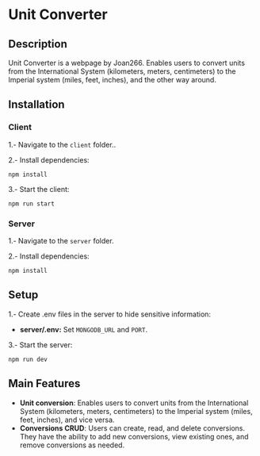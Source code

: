 
# Unit Converter

## Description

Unit Converter is a webpage by Joan266.
Enables users to convert units from the International System (kilometers, meters, centimeters) to the Imperial system (miles, feet, inches), and the other way around. 

## Installation

### Client

1.- Navigate to the `client` folder..

2.- Install dependencies:

    npm install
    
3.- Start the client:

    npm run start

### Server

1.- Navigate to the `server` folder.

2.- Install dependencies:

    npm install

## Setup

1.- Create .env files in the server to hide sensitive information:

  - **server/.env:** Set `MONGODB_URL` and `PORT`.

3.- Start the server:

    npm run dev

## Main Features

- **Unit conversion**: Enables users to convert units from the International System (kilometers, meters, centimeters) to the Imperial system (miles, feet, inches), and vice versa.
- **Conversions CRUD**: Users can create, read, and delete conversions. They have the ability to add new conversions, view existing ones, and remove conversions as needed.
